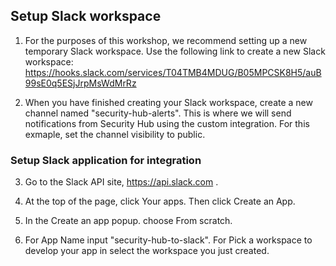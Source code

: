 ## Setup Slack workspace

1. For the purposes of this workshop, we recommend setting up a new temporary Slack workspace. Use the following link to create a new Slack workspace:
https://hooks.slack.com/services/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

2. When you have finished creating your Slack workspace, create a new channel named "security-hub-alerts". This is where we will send notifications from Security Hub using the custom integration. For this exmaple, set the channel visibility to public.

### Setup Slack application for integration

3. Go to the Slack API site, https://api.slack.com .

4. At the top of the page, click Your apps. Then click Create an App.

5. In the Create an app popup. choose From scratch.

6. For App Name input "security-hub-to-slack". For Pick a workspace to develop your app in select the workspace you just created.